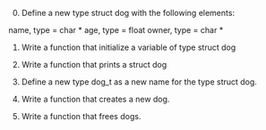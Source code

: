 0. Define a new type struct dog with the following elements:

name, type = char *
age, type = float
owner, type = char *

1. Write a function that initialize a variable of type struct dog

2. Write a function that prints a struct dog

3. Define a new type dog_t as a new name for the type struct dog.

4. Write a function that creates a new dog.

5. Write a function that frees dogs.